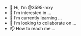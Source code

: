 - 👋 Hi, I’m @3595-mxy
- 👀 I’m interested in ...
- 🌱 I’m currently learning ...
- 💞️ I’m looking to collaborate on ...
- 📫 How to reach me ...

<!---
3595-mxy/3595-mxy is a ✨ special ✨ repository because its `README.md` (this file) appears on your GitHub profile.
You can click the Preview link to take a look at your changes.
--->
